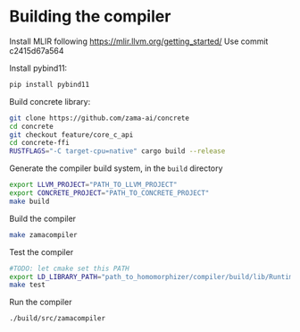 # Building the compiler

Install MLIR following https://mlir.llvm.org/getting_started/
Use commit c2415d67a564

Install pybind11:

```sh
pip install pybind11
```

Build concrete library:

```sh
git clone https://github.com/zama-ai/concrete
cd concrete
git checkout feature/core_c_api
cd concrete-ffi
RUSTFLAGS="-C target-cpu=native" cargo build --release 
```

Generate the compiler build system, in the `build` directory

```sh
export LLVM_PROJECT="PATH_TO_LLVM_PROJECT"
export CONCRETE_PROJECT="PATH_TO_CONCRETE_PROJECT"
make build
```

Build the compiler

```sh
make zamacompiler
```

Test the compiler

```sh
#TODO: let cmake set this PATH
export LD_LIBRARY_PATH="path_to_homomorphizer/compiler/build/lib/Runtime/"
make test
```

Run the compiler

```sh
./build/src/zamacompiler
```